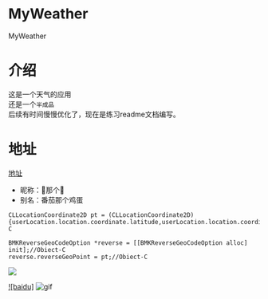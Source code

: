 # MyWeather
MyWeather

# 介绍
这是一个天气的应用<br>
还是一个`半成品`<br>
后续有时间慢慢优化了，现在是练习readme文档编写。

# 地址
[地址](https://github.com/hi-zhouyn/MyWeather.git"这是项目得仓库地址")

* 昵称：🍅那个🥚
* 别名：番茄那个鸡蛋

```
CLLocationCoordinate2D pt = (CLLocationCoordinate2D){userLocation.location.coordinate.latitude,userLocation.location.coordinate.longitude};//Obiect-C
```
```
BMKReverseGeoCodeOption *reverse = [[BMKReverseGeoCodeOption alloc] init];//Obiect-C
reverse.reverseGeoPoint = pt;//Obiect-C
```

![](https://image.baidu.com/search/detail?ct=503316480&z=0&ipn=d&word=天气&step_word=&hs=0&pn=40&spn=0&di=146138682471&pi=0&rn=1&tn=baiduimagedetail&is=0%2C0&istype=0&ie=utf-8&oe=utf-8&in=&cl=2&lm=-1&st=undefined&cs=2047473497%2C2035159018&os=3845448543%2C3655216361&simid=4129879260%2C718143577&adpicid=0&lpn=0&ln=1985&fr=&fmq=1498647512187_R&fm=&ic=undefined&s=undefined&se=&sme=&tab=0&width=undefined&height=undefined&face=undefined&ist=&jit=&cg=&bdtype=0&oriquery=&objurl=http%3A%2F%2Fi.weather.com.cn%2Fimages%2Fyunnan%2Ftqyw%2F2015%2F06%2F15%2F2BDA35D9CA3F227C4946FA16796564D8.jpg&fromurl=ippr_z2C%24qAzdH3FAzdH3Fooo_z%26e3Bojwpij6_z%26e3Bv54_z%26e3BvgAzdH3Fy7ggwgAzdH3FpqyoAzdH3FamAzdH3Fdnn0cbd_z%26e3Bfip4s&gsm=0&rpstart=0&rpnum=0)

[![baidu]](www.Xiaojs.cn)
![gif](https://image.baidu.com/search/detail?ct=503316480&z=0&ipn=d&word=天气&step_word=&hs=0&pn=131&spn=0&di=128511160361&pi=0&rn=1&tn=baiduimagedetail&is=0%2C0&istype=0&ie=utf-8&oe=utf-8&in=&cl=2&lm=-1&st=undefined&cs=1588000231%2C3977229701&os=771514350%2C2047799001&simid=11984926%2C789823905&adpicid=0&lpn=0&ln=1985&fr=&fmq=1498647512187_R&fm=&ic=undefined&s=undefined&se=&sme=&tab=0&width=undefined&height=undefined&face=undefined&ist=&jit=&cg=&bdtype=0&oriquery=&objurl=http%3A%2F%2Fpic.people.com.cn%2FNMediaFile%2F2015%2F0807%2FMAIN201508071856000529928813974.jpg&fromurl=ippr_z2C%24qAzdH3FAzdH3Frtv_z%26e3Brj5rsj_z%26e3Bv54_z%26e3BvgAzdH3FBIGcAzdH3FgAzdH3Fda8cAzdH3Faba0AzdH3Fv8a8m-d09dladn_z%26e3Bip4s&gsm=5a&rpstart=0&rpnum=0"下雨了")

